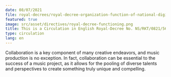 ```yaml
---
date: 08/07/2021
file: royal-decrees/royal-decree-organization-function-of-national-digital-economy-society-council.pdf
featured: true
image: src/asset/directives/royal-decree-functioning.png
title: This is a Circulation in English Royal-Decree No. NS/RKT/0821/564 on the Organization and Functioning of National Council for Digital Economy and Society.
type: circulation
lang: en
---
```


Collaboration is a key component of many creative endeavors, and music production is no exception. In fact, collaboration can be essential to the success of a music project, as it allows for the pooling of diverse talents and perspectives to create something truly unique and compelling.
